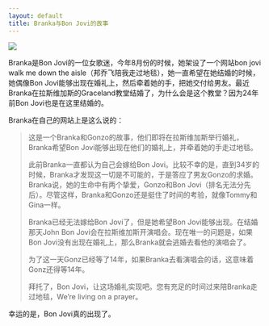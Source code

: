 ```yaml
---
layout: default
title: Branka与Bon Jovi的故事
---
```


![](https://i1.wp.com/www.billboard.com/files/styles/promo_650/public/field/image/jon-bon-jovi-branka-delic.jpg)

Branka是Bon Jovi的一位女歌迷，今年8月份的时候，她架设了一个网站bon jovi walk me down the aisle（邦乔飞陪我走过地毯），她一直希望在她结婚的时候，她偶像Bon Jovi能够出现在婚礼上，然后牵着她的手，把她交付给男友。最近Branka在拉斯维加斯的Graceland教堂结婚了，为什么会是这个教堂？因为24年前Bon Jovi也是在这里结婚的。

Branka在自己的网站上是这么说的：

> 这是一个Branka和Gonzo的故事，他们即将在拉斯维加斯举行婚礼，Branka希望Bon Jovi能够出现在他们的婚礼上，并牵着她的手走过地毯。
>
> 此前Branka一直都认为自己会嫁给Bon Jovi。比较不幸的是，直到34岁的时候，Branka才发现这一切是不可能的，于是答应了男友Gonzo的求婚。Branka说，她的生命中有两个挚爱，Gonzo和Bon Jovi（排名无法分先后）。尽管这样，Branka和Gonzo还是挺住了时间的考验，就像Tommy和Gina一样。
>
> Branka已经无法嫁给Bon Jovi了，但是她希望Bon Jovi能够出现。在结婚那天John Bon Jovi会在拉斯维加斯开演唱会。现在唯一的问题是，如果Bon Jovi没有出现在婚礼上，那么Branka就会逃婚去看他的演唱会了。
>
> 为了这一天Gonz已经等了14年，如果Branka去看演唱会的话，这意味着Gonz还得等14年。
>
> 拜托了，Bon Jovi，让这场婚礼实现吧。您有充足的时间过来陪Branka走过地毯，We’re living on a prayer。

幸运的是，Bon Jovi真的出现了。
